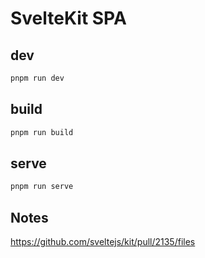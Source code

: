 # SvelteKit SPA

## dev

```bash
pnpm run dev
```

## build

```bash
pnpm run build
```

## serve

```bash
pnpm run serve
```

## Notes

<https://github.com/sveltejs/kit/pull/2135/files>
